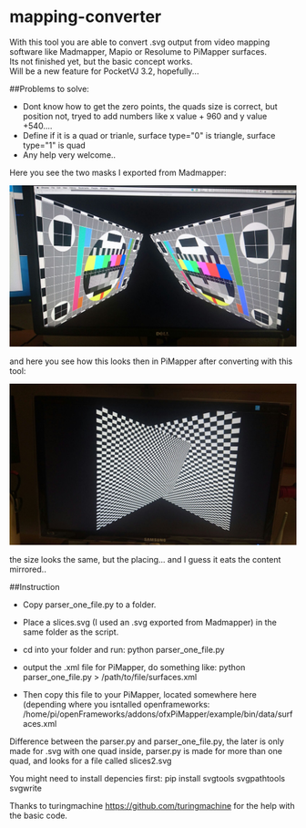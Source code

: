 # mapping-converter

With this tool you are able to convert .svg output from video mapping software like Madmapper, Mapio or Resolume to PiMapper surfaces.<br />
Its not finished yet, but the basic concept works.<br />
Will be a new feature for PocketVJ 3.2, hopefully...<br />

##Problems to solve: <br />
- Dont know how to get the zero points, the quads size is correct, but position not, tryed to add numbers like x value + 960 and y value +540.... <br />
- Define if it is a quad or trianle, surface type="0" is triangle, surface type="1" is quad
- Any help very welcome..<br />

Here you see the two masks I exported from Madmapper:

![alt tag](https://github.com/magdesign/mapping-converter/blob/master/screenshots/madmapper_export.jpg)

and here you see how this looks then in PiMapper after converting with this tool:

![alt tag](https://github.com/magdesign/mapping-converter/blob/master/screenshots/PiMapper_import.jpg)

the size looks the same, but the placing... and I guess it eats the content mirrored..

##Instruction

- Copy parser_one_file.py to a folder.<br />
- Place a slices.svg (I used an .svg exported from Madmapper) in the same folder as the script.<br />
- cd into your folder and run: python parser_one_file.py
- output the .xml file for PiMapper, do something like: 
python parser_one_file.py > /path/to/file/surfaces.xml

- Then copy this file to your PiMapper, located somewhere here (depending where you isntalled openframeworks:
/home/pi/openFrameworks/addons/ofxPiMapper/example/bin/data/surfaces.xml

Difference between the parser.py and parser_one_file.py, the later is only made for .svg with one quad inside, parser.py is made for more than one quad, and looks for a file called slices2.svg

You might need to install depencies first: pip install svgtools svgpathtools svgwrite

Thanks to turingmachine https://github.com/turingmachine for the help with the basic code.
